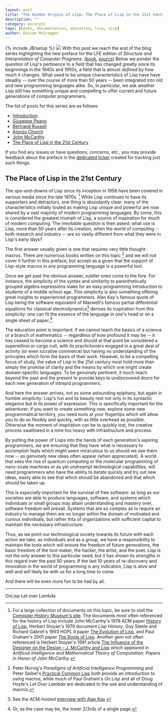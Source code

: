 ```yaml
---
layout: post
title: "The Hidden Origins of Lisp: The Place of Lisp in the 21st Century"
description: ""
category: excerpts
tags: [books, documentation, education, lisp, sicp]
author: Duncan McGreggor
---
```

{% include JB/setup %}
<a href="{{ site.base_url }}/assets/images/posts/sicp.jpg"><img class="right medium" src="{{ site.base_url }}/assets/images/posts/sicp.jpg" /></a>
With this post we reach the end of the blog series highlighting the new preface for the LFE
edition of *Structure and Interpretation of Computer Programs*.
([book](http://lfe.gitbooks.io/sicp/content/index.html),
[source](https://github.com/lfe/sicp)) Below we ponder the question of Lisp's
pertinence to a field that has changed greatly since its beginnings in the
1940s and 1950s, a field that is almost *defined* by how much it changes. What
used to be unique characteristics of Lisp have have steadily -- over the course
of more than 50 years -- been integrated into old and new programming languages
alike. So, in particular, we ask weather Lisp still has something unique and
compelling to offer current and future generations of computer programmers.

The list of posts for this series are as follows:

 * [Introduction](/excerpts/2015/03/22/1445-the-hidden-origins-of-lisp-introduction/)
 * [Giuseppe Peano](/excerpts/2015/03/23/1008-the-hidden-origins-of-lisp-peano/)
 * [Bertrand Russell](/excerpts/2015/03/24/0111-the-hidden-origins-of-lisp-russell/)
 * [Alonzo Church](/excerpts/2015/03/25/1108-the-hidden-origins-of-lisp-church/)
 * [John McCarthy](/excerpts/2015/03/26/1111-the-hidden-origins-of-lisp-mccarthy/)
 * [The Place of Lisp in the 21st Century](/excerpts/2015/03/27/1101-the-hidden-origins-of-lisp-future)

If you find any issues or have questions, concerns, etc., you may provide
feedback about the preface in the
[dedicated ticket](https://github.com/lfe/sicp/issues/6) created for tracking
just such things.


## The Place of Lisp in the 21st Century

The ups-and-downs of Lisp since its inception in 1958 have been covered in
various media since the late 1970s. [^1]
While Lisp continues to have its supporters
and detractors, one thing is abundantly clear: many of the characteristics
initially touted as making Lisp unique and powerful are now shared by a vast
majority of modern programming languages. By some, this is considered the
greatest triumph of Lisp, a source of inspiration for much of modern computing.
The inevitable question is then asked: what use is Lisp, more than 50 years
after its creation, when the world of computing -- both research and industry
-- are so vastly different from what they were in Lisp's early days?

The first answer usually given is one that requires very little thought:
macros. There are numerous books written on this topic [^2] and we will not cover it
further in this preface, but accept as a given that the support of Lisp-style
macros in any programming language is a powerful tool.

Once we get past the
obvious answer, subtler ones come to the fore. For instance, the simplicity of
the syntax and similarity to parenthetically grouped algebra expressions make
for an easy programming introduction to students of a middle school age. This
simplicity is also something offering great insights to experienced
programmers. Alan Kay's famous quote of Lisp being the software equivalent of
Maxwell's famous partial differential equations for classical
electrodynamics[^3] derives its inspiration from this simplicity: one can fit
the essence of the language in one's head or on a single sheet of paper.[^4]

The education point is important: if we cannot teach the basics of a science or
a branch of mathematics -- regardless of how profound it may be -- it has
ceased to become a science and should at that point be considered a
superstition or cargo cult, with its practictioners engaged in a great deal of
activity (or even lucrative commerce) but having no understanding of the
principles which form the basis of their work. However, to be a compelling
focus of study, the value of Lisp in the 21st century most hold more than
simply the promise of clarity and the means by which one might create
domain-specific languages. To be genuinely pertinent, it much reach beyond the
past and the present to provide keys to undiscovered doors for each new
generation of intrepid programmers.

And here the answer arrives, not as some astounding epiphany, but again in
humble simplicity: Lisp's fun and its beauty rest not only in its syntactic
elegance but in its power of expression. This is specifically important for the
adventurer: if you want to create something new, explore some new
programmatical territory, you need tools at your fingertips which will allow
you to do so flexibly and quickly, with as little overhead as possible.
Otherwise the moment of inspiration can be to quickly lost, the creative
process swallowed in a mire too heavy with infrastructure and process.

By putting the power of Lisps into the hands of each generation's aspiring
programmers, we are ensuring that they have what is necessary to accomplish
feats which might seem miraculous to us should we see them now -- as genuinely
new ideas often appear (when appreciated). A world that sees the rise of
quantum computing or the molecular programming of nano-scale machines or as yet
undreampt technological capabilities, will need programmers who have the
ability to iterate quickly and try out new ideas, easily able to see that which
should be abandoned and that which should be taken up.

This is *especially* important for the survival of free software: as long as
our societies are able to produce languages, software, and systems which
individuals or small groups may attain understanding and mastery over, software
freedom will prevail.  Systems that are so complex as to require an industry to
manage them are no longer within the domain of motivated and curious
individuals, but rather thta of organizations with sufficient capital to
maintain the necessary infrastructure.

Thus, as we point our technological society towards its future with each action
we take, as individuals and as a group, we have a responsibility to maintain
the tools which will ensure the freedom of future generations, the basic
freedom of the tool-maker, the hacker, the artist, and the poet. Lisp is not
the only answer to this particular need, but it has shown its strengths in this
regard over the past 50 years. If the last 10 years of re-discovery and
innovation in the world of programming is any indication, Lisp is alive and
well and will likely be with us for a long time to come.

And there will be even more fun to be had by all.

----
[^1]: For a large collection of documents on this topic, be sure to visit the [Computer History Museum's site](http://www.computerhistory.org/collections/search/?s=lisp+history&f=text). The documents most often referenced for the history of Lisp include John McCarthy's 1978 ACM paper [History of Lisp](http://www-formal.stanford.edu/jmc/history/lisp.ps), Herbert Stoyan's 1979 document *Lisp History*, Guy Steele and Richard Gabriel's 1993 HOPL II paper [The Evolution of Lisp](http://www.dreamsongs.com/Files/HOPL2-Uncut.pdf), and Paul Graham's 2001 paper [The Roots of Lisp](http://lib.store.yahoo.net/lib/paulgraham/jmc.ps). Another gem not often referenced is Herbert Stoyan's 1991 article [The Influence of the Designer on the Design – J. McCarthy and Lisp](https://web.archive.org/web/20061029131004/http://www8.informatik.uni-erlangen.de/html/lisp/mcc91.html) which appeared in *Artificial Intelligence and Mathematical Theory of Computation: Papers in Honor of John McCarthy*.

[^2]: Peter Norvig's *Paradigms of Artificial Intelligence Programming* and Peter Seibel's [Practical Common Lisp](http://www.gigamonkeys.com/book/) both provide an introduction to using macros, while much of Paul Graham's *On Lisp* and all of Doug Hoyte's *Let Over Lambda* are dedicated to the use and understanding of macros.

OnLisp Let over Lambda

[^3]: See the ACM-hosted [interview with Alan Kay](http://queue.acm.org/detail.cfm?id=1039523).

[^4]: Or, as the case may be, the lower 2/3rds of a single page.

